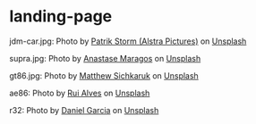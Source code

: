 # landing-page

jdm-car.jpg: Photo by <a href="https://unsplash.com/@alstra?utm_content=creditCopyText&utm_medium=referral&utm_source=unsplash">Patrik Storm (Alstra Pictures)</a> on <a href="https://unsplash.com/photos/red-bmw-m-3-coupe-on-gray-asphalt-road-ZKFr6lpEF3U?utm_content=creditCopyText&utm_medium=referral&utm_source=unsplash">Unsplash</a>
  

supra.jpg: Photo by <a href="https://unsplash.com/@visualsbyroyalz?utm_content=creditCopyText&utm_medium=referral&utm_source=unsplash">Anastase Maragos</a> on <a href="https://unsplash.com/photos/white-bmw-m-3-coupe-Lrfuy93_hAc?utm_content=creditCopyText&utm_medium=referral&utm_source=unsplash">Unsplash</a>
  
  
gt86.jpg: Photo by <a href="https://unsplash.com/@sichpicsss?utm_content=creditCopyText&utm_medium=referral&utm_source=unsplash">Matthew Sichkaruk</a> on <a href="https://unsplash.com/photos/white-porsche-911-on-gray-pavement-QUHRL5Z_1eA?utm_content=creditCopyText&utm_medium=referral&utm_source=unsplash">Unsplash</a>
  
ae86: Photo by <a href="https://unsplash.com/@asfotosde1enorme?utm_content=creditCopyText&utm_medium=referral&utm_source=unsplash">Rui Alves</a> on <a href="https://unsplash.com/photos/a-car-parked-on-a-road-qlvSXg_4fKA?utm_content=creditCopyText&utm_medium=referral&utm_source=unsplash">Unsplash</a>
  
r32: Photo by <a href="https://unsplash.com/@dgrclens?utm_content=creditCopyText&utm_medium=referral&utm_source=unsplash">Daniel Garcia</a> on <a href="https://unsplash.com/photos/a-car-parked-on-the-side-of-the-road-f8Qa4Bgd5Xg?utm_content=creditCopyText&utm_medium=referral&utm_source=unsplash">Unsplash</a>
  